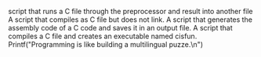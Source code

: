 script that runs a C file through the preprocessor and result into another file
A script that compiles as C file but does not link.
A script that generates the assembly code of a C code and saves it in an output file.
A script that compiles a C file and creates an executable named cisfun.
Printf("Programming is like building a multilingual puzze.\n")
